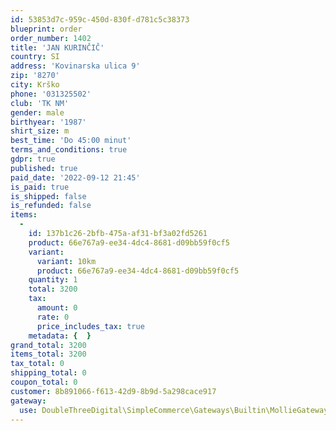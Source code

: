 ```yaml
---
id: 53853d7c-959c-450d-830f-d781c5c38373
blueprint: order
order_number: 1402
title: 'JAN KURINČIČ'
country: SI
address: 'Kovinarska ulica 9'
zip: '8270'
city: Krško
phone: '031325502'
club: 'TK NM'
gender: male
birthyear: '1987'
shirt_size: m
best_time: 'Do 45:00 minut'
terms_and_conditions: true
gdpr: true
published: true
paid_date: '2022-09-12 21:45'
is_paid: true
is_shipped: false
is_refunded: false
items:
  -
    id: 137b1c26-2bfb-475a-af31-bf3a02fd5261
    product: 66e767a9-ee34-4dc4-8681-d09bb59f0cf5
    variant:
      variant: 10km
      product: 66e767a9-ee34-4dc4-8681-d09bb59f0cf5
    quantity: 1
    total: 3200
    tax:
      amount: 0
      rate: 0
      price_includes_tax: true
    metadata: {  }
grand_total: 3200
items_total: 3200
tax_total: 0
shipping_total: 0
coupon_total: 0
customer: 8b891066-f613-42d9-8b9d-5a298cace917
gateway:
  use: DoubleThreeDigital\SimpleCommerce\Gateways\Builtin\MollieGateway
---
```

